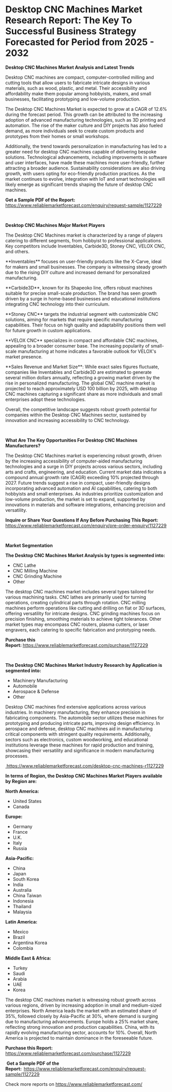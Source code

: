 <p><h1>Desktop CNC Machines Market Research Report: The Key To Successful Business Strategy Forecasted for Period from 2025 - 2032</h1></p><p><strong>Desktop CNC Machines Market Analysis and Latest Trends</strong></p>
<p><p>Desktop CNC machines are compact, computer-controlled milling and cutting tools that allow users to fabricate intricate designs in various materials, such as wood, plastic, and metal. Their accessibility and affordability make them popular among hobbyists, makers, and small businesses, facilitating prototyping and low-volume production.</p><p>The Desktop CNC Machines Market is expected to grow at a CAGR of 12.6% during the forecast period. This growth can be attributed to the increasing adoption of advanced manufacturing technologies, such as 3D printing and automation. The rise of the maker culture and DIY projects has also fueled demand, as more individuals seek to create custom products and prototypes from their homes or small workshops. </p><p>Additionally, the trend towards personalization in manufacturing has led to a greater need for desktop CNC machines capable of delivering bespoke solutions. Technological advancements, including improvements in software and user interfaces, have made these machines more user-friendly, further attracting a broader audience. Sustainability considerations are also driving growth, with users opting for eco-friendly production practices. As the market continues to evolve, integration with IoT and smart technologies will likely emerge as significant trends shaping the future of desktop CNC machines.</p></p>
<p><strong>Get a Sample PDF of the Report:&nbsp;</strong> <a href="https://www.reliablemarketforecast.com/enquiry/request-sample/1127229?utm_campaign=2274&utm_medium=2&utm_source=Github&utm_content=ia&utm_term=21022025&utm_id=desktop-cnc-machines">https://www.reliablemarketforecast.com/enquiry/request-sample/1127229</a></p>
<p>&nbsp;</p>
<p><strong>Desktop CNC Machines Major Market Players</strong></p>
<p><p>The Desktop CNC Machines market is characterized by a range of players catering to different segments, from hobbyist to professional applications. Key competitors include Inventables, Carbide3D, Stoney CNC, VELOX CNC, and others. </p><p>**Inventables** focuses on user-friendly products like the X-Carve, ideal for makers and small businesses. The company is witnessing steady growth due to the rising DIY culture and increased demand for personalized manufacturing. </p><p>**Carbide3D**, known for its Shapeoko line, offers robust machines suitable for precise small-scale production. The brand has seen growth driven by a surge in home-based businesses and educational institutions integrating CNC technology into their curriculum.</p><p>**Stoney CNC** targets the industrial segment with customizable CNC solutions, aiming for markets that require specific manufacturing capabilities. Their focus on high quality and adaptability positions them well for future growth in custom applications.</p><p>**VELOX CNC** specializes in compact and affordable CNC machines, appealing to a broader consumer base. The increasing popularity of small-scale manufacturing at home indicates a favorable outlook for VELOX's market presence.</p><p>**Sales Revenue and Market Size**: While exact sales figures fluctuate, companies like Inventables and Carbide3D are estimated to generate several million dollars annually, reflecting a growing market driven by the rise in personalized manufacturing. The global CNC machine market is projected to reach approximately USD 100 billion by 2025, with desktop CNC machines capturing a significant share as more individuals and small enterprises adopt these technologies.</p><p>Overall, the competitive landscape suggests robust growth potential for companies within the Desktop CNC Machines sector, sustained by innovation and increasing accessibility to CNC technology.</p></p>
<p>&nbsp;</p>
<p><strong>What Are The Key Opportunities For Desktop CNC Machines Manufacturers?</strong></p>
<p><p>The Desktop CNC Machines market is experiencing robust growth, driven by the increasing accessibility of computer-aided manufacturing technologies and a surge in DIY projects across various sectors, including arts and crafts, engineering, and education. Current market data indicates a compound annual growth rate (CAGR) exceeding 10% projected through 2027. Future trends suggest a rise in compact, user-friendly designs incorporating advanced automation and AI capabilities, catering to both hobbyists and small enterprises. As industries prioritize customization and low-volume production, the market is set to expand, supported by innovations in materials and software integrations, enhancing precision and versatility.</p></p>
<p><strong>Inquire or Share Your Questions If Any Before Purchasing This Report:</strong> <a href="https://www.reliablemarketforecast.com/enquiry/pre-order-enquiry/1127229?utm_campaign=2274&utm_medium=2&utm_source=Github&utm_content=ia&utm_term=21022025&utm_id=desktop-cnc-machines">https://www.reliablemarketforecast.com/enquiry/pre-order-enquiry/1127229</a></p>
<p>&nbsp;</p>
<p><strong>Market Segmentation</strong></p>
<p><strong>The Desktop CNC Machines Market Analysis by types is segmented into:</strong></p>
<p><ul><li>CNC Lathe</li><li>CNC Milling Machine</li><li>CNC Grinding Machine</li><li>Other</li></ul></p>
<p><p>The desktop CNC machines market includes several types tailored for various machining tasks. CNC lathes are primarily used for turning operations, creating cylindrical parts through rotation. CNC milling machines perform operations like cutting and drilling on flat or 3D surfaces, offering versatility for intricate designs. CNC grinding machines focus on precision finishing, smoothing materials to achieve tight tolerances. Other market types may encompass CNC routers, plasma cutters, or laser engravers, each catering to specific fabrication and prototyping needs.</p></p>
<p><strong>Purchase this Report:&nbsp;</strong><a href="https://www.reliablemarketforecast.com/purchase/1127229?utm_campaign=2274&utm_medium=2&utm_source=Github&utm_content=ia&utm_term=21022025&utm_id=desktop-cnc-machines">https://www.reliablemarketforecast.com/purchase/1127229</a></p>
<p>&nbsp;</p>
<p><strong>The Desktop CNC Machines Market Industry Research by Application is segmented into:</strong></p>
<p><ul><li>Machinery Manufacturing</li><li>Automobile</li><li>Aerospace & Defense</li><li>Other</li></ul></p>
<p><p>Desktop CNC machines find extensive applications across various industries. In machinery manufacturing, they enhance precision in fabricating components. The automobile sector utilizes these machines for prototyping and producing intricate parts, improving design efficiency. In aerospace and defense, desktop CNC machines aid in manufacturing critical components with stringent quality requirements. Additionally, sectors such as electronics, custom woodworking, and educational institutions leverage these machines for rapid production and training, showcasing their versatility and significance in modern manufacturing processes.</p></p>
<p><a href="https://www.reliablemarketforecast.com/desktop-cnc-machines-r1127229?utm_campaign=2274&utm_medium=2&utm_source=Github&utm_content=ia&utm_term=21022025&utm_id=desktop-cnc-machines">&nbsp;https://www.reliablemarketforecast.com/desktop-cnc-machines-r1127229</a></p>
<p><strong>In terms of Region, the Desktop CNC Machines Market Players available by Region are:</strong></p>
<p>
    <p> <strong> North America: </strong>
        <ul>
            <li>United States</li>
            <li>Canada</li>
        </ul>
        </p> 
    <p> <strong> Europe: </strong>
        <ul>
            <li>Germany</li>
            <li>France</li>
            <li>U.K.</li>
            <li>Italy</li>
            <li>Russia</li>
        </ul>
        </p> 
    <p> <strong> Asia-Pacific: </strong>
        <ul>
            <li>China</li>
            <li>Japan</li>
            <li>South Korea</li>
            <li>India</li>
            <li>Australia</li>
            <li>China Taiwan</li>
            <li>Indonesia</li>
            <li>Thailand</li>
            <li>Malaysia</li>
        </ul>
        </p> 
    <p> <strong> Latin America: </strong>
        <ul>
            <li>Mexico</li>
            <li>Brazil</li>
            <li>Argentina Korea</li>
            <li>Colombia</li>
        </ul>
        </p> 
    <p> <strong> Middle East & Africa: </strong>
        <ul>
            <li>Turkey</li>
            <li>Saudi</li>
            <li>Arabia</li>
            <li>UAE</li>
            <li>Korea</li>
        </ul>
    </p>
    </p>
<p><p>The desktop CNC machines market is witnessing robust growth across various regions, driven by increasing adoption in small and medium-sized enterprises. North America leads the market with an estimated share of 35%, followed closely by Asia-Pacific at 30%, where demand is surging due to manufacturing advancements. Europe holds a 25% market share, reflecting strong innovation and production capabilities. China, with its rapidly evolving manufacturing sector, accounts for 10%. Overall, North America is projected to maintain dominance in the foreseeable future.</p></p>
<p><strong>Purchase this Report: </strong><a href="https://www.reliablemarketforecast.com/purchase/1127229?utm_campaign=2274&utm_medium=2&utm_source=Github&utm_content=ia&utm_term=21022025&utm_id=desktop-cnc-machines">https://www.reliablemarketforecast.com/purchase/1127229</a></p>
<p>&nbsp;<strong>Get a Sample PDF of the Report:&nbsp;&nbsp;</strong><a href="https://www.reliablemarketforecast.com/enquiry/request-sample/1127229?utm_campaign=2274&utm_medium=2&utm_source=Github&utm_content=ia&utm_term=21022025&utm_id=desktop-cnc-machines">https://www.reliablemarketforecast.com/enquiry/request-sample/1127229</a></p>
<p><strong></strong></p>
<p>Check more reports on <a href="https://www.reliablemarketforecast.com/?utm_campaign=2274&utm_medium=2&utm_source=Github&utm_content=ia&utm_term=21022025&utm_id=desktop-cnc-machines">https://www.reliablemarketforecast.com/</a></p>